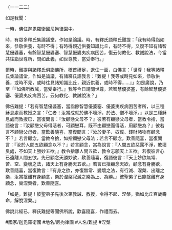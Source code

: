 （一一二二）

如是我聞：

一時，佛住迦毘羅衛國尼拘律園中。

時，有眾多釋氏集論議堂，作如是論議。時，有釋氏語釋氏難提：「我有時得詣如來，恭敬供養，有時不得；有時得親近供養知識比丘，有時不得，又復不知有諸智慧優婆塞，有餘智慧優婆塞、智慧優婆夷疾病困苦，復云何教化、教誡說法，今當共往詣世尊所，問如此義，如世尊教，當受奉行。」

爾時，難提與諸釋氏俱詣佛所，稽首禮足，退住一面，白佛言：「世尊！我等諸釋氏集論議堂，作如是論議，有諸釋氏語我言：『難提！我等或時見如來，恭敬供養，或時不見，或時往見諸知識比丘，親近供養，或時不得……』」如是廣說，乃至「『如佛所教誡，當受奉行。』我等今日請問世尊，若智慧優婆塞，有餘智慧優婆塞、優婆夷疾病困苦。云何教化、教誡說法？」

佛告難提：「若有智慧優婆塞，當詣餘智慧優婆塞、優婆夷疾病困苦者所，以三種穌息處而教授之言：『仁者！汝當成就於佛不壞淨，於法、僧不壞淨。』以是三種穌息處而教授已，當復問言：『汝顧戀父母不？』彼若有顧戀父母者，當教令捨，當語彼言：『汝顧戀父母得活者，可顧戀耳，既不由顧戀而得活，用顧戀為？』彼若言不顧戀父母者，當歎善隨喜，當復問言：『汝於妻子、奴僕、錢財諸物有顧念不？』若言顧念，當教令捨，如捨顧戀父母法；若言不顧念，歎善隨喜，當復問言：『汝於人間五欲顧念以不？』若言顧念，當為說言：『人間五欲惡露不淨，敗壞臭處，不如天上勝妙五欲。』教令捨離人間五欲，教令志願天上五欲。若復彼言心已遠離人間五欲，先已顧念天勝妙欲，歎善隨喜，復語彼言：『天上妙欲無常、苦、空、變壞之法，諸天上有身勝天五欲。』若言已捨顧念天欲，顧念有身勝欲，歎善隨喜，當復教言：『有身之欲，亦復無常、變壞之法，有行滅、涅槃、出離之樂，汝當捨離有身顧念，樂於涅槃寂滅之樂為上、為勝。』彼聖弟子已能捨離有身顧念，樂涅槃者，歎善隨喜。

「如是，難提！彼聖弟子先後次第教誡、教授，令得不起、涅槃，猶如比丘百歲壽命，解脫涅槃。」

佛說此經已，釋氏難提等聞佛所說，歡喜隨喜，作禮而去。

#國家/迦毘羅衛國
#地名/尼拘律園
#人名/難提
#涅槃

